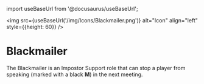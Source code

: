 import useBaseUrl from '@docusaurus/useBaseUrl';

<img src={useBaseUrl('/img/Icons/Blackmailer.png')} alt="Icon" align="left" style={{height: 60}} />
# Blackmailer

The Blackmailer is an Impostor Support role that can stop a player from speaking (marked with a black **M**) in the next meeting.
